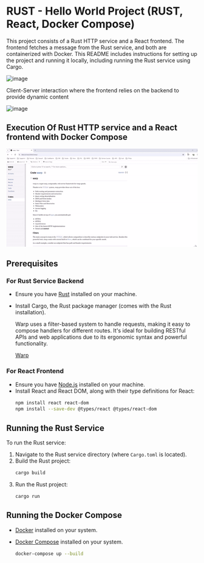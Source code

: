 # RUST - Hello World Project (RUST, React, Docker Compose)

This project consists of a Rust HTTP service and a React frontend. The frontend fetches a message from the Rust service, and both are containerized with Docker. This README includes instructions for setting up the project and running it locally, including running the Rust service using Cargo.

![image](https://github.com/user-attachments/assets/900a75b1-fe2f-460a-a8a2-4a04a377c105)

Client-Server interaction where the frontend relies on the backend to provide dynamic content

![image](https://github.com/user-attachments/assets/9d28f272-7be8-4c70-83b6-867afc6c46c6)

## Execution Of Rust HTTP service and a React frontend with Docker Compose

![](https://github.com/YashzAlphaGeek/Rust-React-The-Dockerized-Adventure/blob/master/docs/DockerCompose_Backend_Frontend.gif)

## Prerequisites

### For Rust Service Backend

- Ensure you have [Rust](https://www.rust-lang.org/tools/install) installed on your machine.
- Install Cargo, the Rust package manager (comes with the Rust installation).

   Warp uses a filter-based system to handle requests, making it easy to compose handlers for different routes. It's ideal for building RESTful APIs and web applications due to its ergonomic syntax and powerful functionality.

   [Warp](https://docs.rs/warp/latest/warp/)

### For React Frontend

- Ensure you have [Node.js](https://nodejs.org/) installed on your machine.
- Install React and React DOM, along with their type definitions for React:
  ```bash
  npm install react react-dom
  npm install --save-dev @types/react @types/react-dom

## Running the Rust Service

To run the Rust service:

1. Navigate to the Rust service directory (where `Cargo.toml` is located).
2. Build the Rust project:
   ```bash
   cargo build
3. Run the Rust project:
   ```bash
   cargo run

## Running the Docker Compose

- [Docker](https://www.docker.com/get-started) installed on your system.
- [Docker Compose](https://docs.docker.com/compose/install/) installed on your system.

   ```bash
   docker-compose up --build


